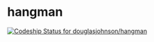# hangman
[ ![Codeship Status for douglasjohnson/hangman](https://codeship.com/projects/d3f171d0-d487-0133-39b8-0af10aec3b5e/status?branch=master)](https://codeship.com/projects/142432)